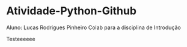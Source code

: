 # Atividade-Python-Github
Aluno: Lucas Rodrigues Pinheiro                    Colab para a disciplina de Introdução


Testeeeeee
